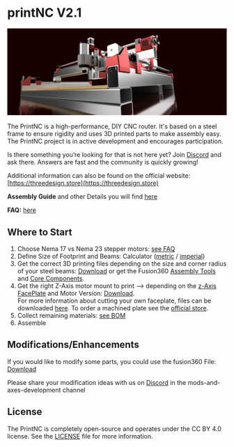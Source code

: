 # printNC V2.1
![printNC Logo](Media/Images/Nema17PrintNCRender.png)

The PrintNC is a high-performance, DIY CNC router. It's based on a steel frame to ensure rigidity and uses 3D printed parts to make assembly easy. The PrintNC project is in active development and encourages participation.

Is there something you’re looking for that is not here yet? Join [Discord](https://discord.gg/RxzPna6) and ask there. Answers are fast and the community is quickly growing!

Additional information can also be found on the official website: [https://threedesign.store](https://threedesign.store)

**Assembly Guide** and other Details you will find [here](Documentation/README.md)

**FAQ:** [here](Documentation/faq.md)

## Where to Start

1. Choose Nema 17 vs Nema 23 stepper motors: [see FAQ](Documentation/faq.md)
1. Define Size of Footprint and Beams: Calculator ([metric](https://threedesign.store/metric-frame-size-calculator/) / [imperial](https://threedesign.store/imperial-frame-size-calculator/))
1. Get the correct 3D printing files depending on the size and corner radius of your steel beams: [Download](Printed%20Parts/Kits) or get the Fusion360 [Assembly Tools](Printed%20Parts/Assembly%20Tools) and [Core Components](Printed%20Parts/Assembly%20Tools).
1. Get the right Z-Axis motor mount to print --> depending on the [z-Axis FacePlate](Drawings/FacePlatesDXF) and Motor Version: [Download](Printed%20Parts/Kits/). 
<br />For more information about cutting your own faceplate, files can be downloaded [here](https://threedesign.store/downloads/). To order a machined plate see the [official store](https://threedesign.store/store/?model_number=faceplate).
1. Collect remaining materials: [see BOM](Documentation/bom.md)
1. Assemble

## Modifications/Enhancements
If you would like to modify some parts, you could use the fusion360 File:
[Download](https://drive.google.com/open?id=1qccpafKKw5RdyNG6PrTtAz_MatO8Yz8L) 

Please share your modification ideas with us on [Discord](https://discord.gg/RxzPna6) in the mods-and-axes-development channel


## License

The PrintNC is completely open-source and operates under the CC BY 4.0 license. See the [LICENSE](LICENSE.md) file for more information.
